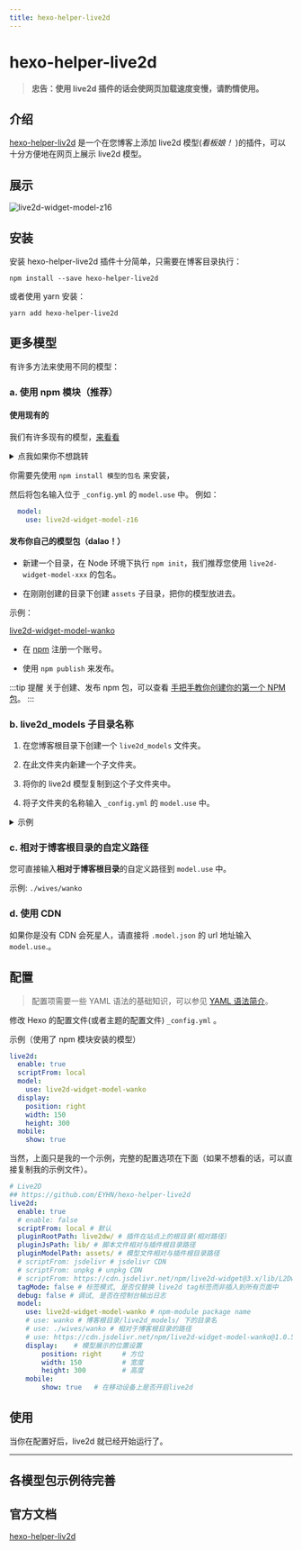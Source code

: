 ```yaml
---
title: hexo-helper-live2d
---
```

# hexo-helper-live2d <Badge text="@Odeinjul"/> <Badge text="Writing" type="warn"/> <Badge text="3.1.0"/> 

> **忠告：使用 live2d 插件的话会使网页加载速度变慢，请酌情使用。**

## 介绍

[hexo-helper-liv2d](https://github.com/EYHN/hexo-helper-live2d) 是一个在您博客上添加 live2d 模型(*看板娘！* )的插件，可以十分方便地在网页上展示 live2d 模型。
<!--more-->
## 展示
![live2d-widget-model-z16](@img/3/3-3/1.png)

## 安装

安装 hexo-helper-live2d 插件十分简单，只需要在博客目录执行：

```batch
npm install --save hexo-helper-live2d
```
或者使用 yarn 安装：

```batch
yarn add hexo-helper-live2d
```

## 更多模型

有许多方法来使用不同的模型：

### a. 使用 npm 模块（推荐）

#### 使用现有的

我们有许多现有的模型，[来看看](https://github.com/xiazeyu/live2d-widget-models)

<details><summary>点我如果你不想跳转</summary><br>

- `live2d-widget-model-chitose`
- `live2d-widget-model-epsilon2_1`
- `live2d-widget-model-gf`
- `live2d-widget-model-haru/01` (use `npm install --save live2d-widget-model-haru`)
- `live2d-widget-model-haru/02` (use `npm install --save live2d-widget-model-haru`)
- `live2d-widget-model-haruto`
- `live2d-widget-model-hibiki`
- `live2d-widget-model-hijiki`
- `live2d-widget-model-izumi`
- `live2d-widget-model-koharu`
- `live2d-widget-model-miku`
- `live2d-widget-model-ni-j`
- `live2d-widget-model-nico`
- `live2d-widget-model-nietzsche`
- `live2d-widget-model-nipsilon`
- `live2d-widget-model-nito`
- `live2d-widget-model-shizuku`
- `live2d-widget-model-tororo`
- `live2d-widget-model-tsumiki`
- `live2d-widget-model-unitychan`
- `live2d-widget-model-wanko`
- `live2d-widget-model-z16`

</details>

你需要先使用 `npm install 模型的包名` 来安装，

然后将包名输入位于 `_config.yml` 的 `model.use` 中。
例如：

```yaml
  model:
    use: live2d-widget-model-z16
```

#### 发布你自己的模型包（dalao！）

- 新建一个目录，在 Node 环境下执行 `npm init`，我们推荐您使用 `live2d-widget-model-xxx` 的包名。

- 在刚刚创建的目录下创建 `assets` 子目录，把你的模型放进去。

示例：

[live2d-widget-model-wanko](https://cdn.jsdelivr.net/npm/live2d-widget-model-wanko)

- 在 [npm](https://www.npmjs.com/) 注册一个账号。

- 使用 `npm publish` 来发布。

:::tip 提醒
关于创建、发布 npm 包，可以查看 [手把手教你创建你的第一个 NPM 包](https://juejin.im/post/5971aa866fb9a06bb5406c94)。
:::

### b. live2d_models 子目录名称

1. 在您博客根目录下创建一个 `live2d_models` 文件夹。

2. 在此文件夹内新建一个子文件夹。

3. 将你的 live2d 模型复制到这个子文件夹中。
 
4. 将子文件夹的名称输入 `_config.yml` 的 `model.use` 中。

<details><summary>示例</summary><br>

你的模型叫 `mymiku`。

在博客根目录 (应当有 `_config.yml` 、`sources` 、 `themes` ) 新建名为 `mymiku` 的子文件夹。

将模型复制到 `/live2d_models/mymiku/` 中。

现在，在这里应当有一个 `.model.json` 文件 （例如 `mymiku.model.json`）在 `/live2d_models/mymiku/` 中。

将 `mymiku` 输入到位于 `_config.yml` 的 `model.use` 中。

</details>

### c. 相对于博客根目录的自定义路径

您可直接输入**相对于博客根目录**的自定义路径到 `model.use` 中。

示例: `./wives/wanko`

### d. 使用 CDN

如果你是没有 CDN 会死星人，请直接将 `.model.json` 的 url 地址输入 `model.use`.。

## 配置

> 配置项需要一些 YAML 语法的基础知识，可以参见 [YAML 语法简介](https://easyhexo.com/5-Add/5-2-yaml.html)。

修改 Hexo 的配置文件(或者主题的配置文件) `_config.yml` 。

示例（使用了 npm 模块安装的模型）

```yaml
live2d:
  enable: true
  scriptFrom: local
  model:
    use: live2d-widget-model-wanko
  display:
    position: right
    width: 150
    height: 300
  mobile:
    show: true
```

当然，上面只是我的一个示例，完整的配置选项在下面（如果不想看的话，可以直接复制我的示例文件）。

```yaml
# Live2D
## https://github.com/EYHN/hexo-helper-live2d
live2d:
  enable: true
  # enable: false
  scriptFrom: local # 默认
  pluginRootPath: live2dw/ # 插件在站点上的根目录(相对路径)
  pluginJsPath: lib/ # 脚本文件相对与插件根目录路径
  pluginModelPath: assets/ # 模型文件相对与插件根目录路径
  # scriptFrom: jsdelivr # jsdelivr CDN
  # scriptFrom: unpkg # unpkg CDN
  # scriptFrom: https://cdn.jsdelivr.net/npm/live2d-widget@3.x/lib/L2Dwidget.min.js # 你的自定义 url
  tagMode: false # 标签模式, 是否仅替换 live2d tag标签而非插入到所有页面中
  debug: false # 调试, 是否在控制台输出日志
  model:
    use: live2d-widget-model-wanko # npm-module package name
    # use: wanko # 博客根目录/live2d_models/ 下的目录名
    # use: ./wives/wanko # 相对于博客根目录的路径
    # use: https://cdn.jsdelivr.net/npm/live2d-widget-model-wanko@1.0.5/assets/wanko.model.json # 你的自定义 url
    display:    # 模型展示的位置设置
        position: right     # 方位
        width: 150          # 宽度
        height: 300         # 高度
    mobile:
        show: true   # 在移动设备上是否开启live2d
```

## 使用

当你在配置好后，live2d 就已经开始运行了。

---

## 各模型包示例待完善

## 官方文档
[hexo-helper-liv2d](https://github.com/EYHN/hexo-helper-live2d)
